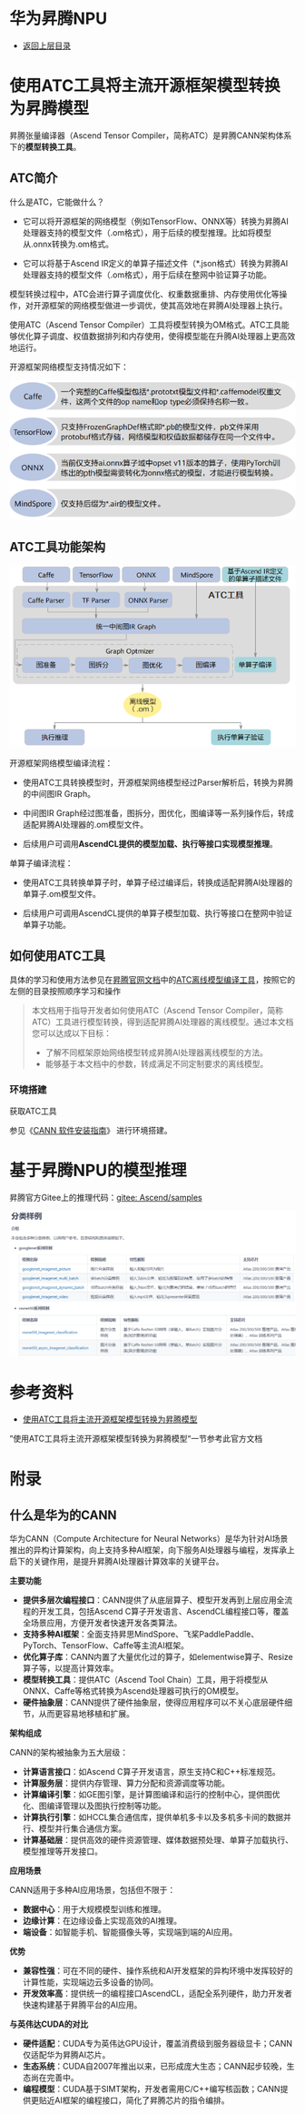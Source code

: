 # 华为昇腾NPU

* [返回上层目录](../hardware-platform.md)



# 使用ATC工具将主流开源框架模型转换为昇腾模型

昇腾张量编译器（Ascend Tensor Compiler，简称ATC）是昇腾CANN架构体系下的**模型转换工具**。

## ATC简介

什么是ATC，它能做什么？

* 它可以将开源框架的网络模型（例如TensorFlow、ONNX等）转换为昇腾AI处理器支持的模型文件（.om格式），用于后续的模型推理。比如将模型从.onnx转换为.om格式。

* 它可以将基于Ascend IR定义的单算子描述文件（*.json格式）转换为昇腾AI处理器支持的模型文件（.om格式），用于后续在整网中验证算子功能。

模型转换过程中，ATC会进行算子调度优化、权重数据重排、内存使用优化等操作，对开源框架的网络模型做进一步调优，使其高效地在昇腾AI处理器上执行。

使用ATC（Ascend Tensor Compiler）工具将模型转换为OM格式。ATC工具能够优化算子调度、权值数据排列和内存使用，使得模型能在升腾AI处理器上更高效地运行。

开源框架网络模型支持情况如下：

![model-surport](pic/model-surport.png)

## ATC工具功能架构

![atc-structrue](pic/atc-structrue.png)

开源框架网络模型编译流程：

* 使用ATC工具转换模型时，开源框架网络模型经过Parser解析后，转换为昇腾的中间图IR Graph。

* 中间图IR Graph经过图准备，图拆分，图优化，图编译等一系列操作后，转成适配昇腾AI处理器的.om模型文件。

* 后续用户可调用**AscendCL提供的模型加载、执行等接口实现模型推理**。

单算子编译流程：

* 使用ATC工具转换单算子时，单算子经过编译后，转换成适配昇腾AI处理器的单算子.om模型文件。

* 后续用户可调用AscendCL提供的单算子模型加载、执行等接口在整网中验证单算子功能。

## 如何使用ATC工具

具体的学习和使用方法参见在[昇腾官网文档](https://www.hiascend.com/document)中的[ATC离线模型编译工具](https://www.hiascend.com/document/detail/zh/canncommercial/81RC1/devaids/devtools/atc/atlasatc_16_0001.html)，按照它的左侧的目录按照顺序学习和操作

> 本文档用于指导开发者如何使用ATC（Ascend Tensor Compiler，简称ATC）工具进行模型转换，得到适配昇腾AI处理器的离线模型。通过本文档您可以达成以下目标：
>
> - 了解不同框架原始网络模型转成昇腾AI处理器离线模型的方法。
> - 能够基于本文档中的参数，转成满足不同定制要求的离线模型。

### 环境搭建

获取ATC工具

参见《[CANN 软件安装指南](https://www.hiascend.com/document/detail/zh/canncommercial/81RC1/softwareinst/instg/instg_0000.html?Mode=PmIns&InstallType=local&OS=Ubuntu&Software=cannToolKit)》 进行环境搭建。







# 基于昇腾NPU的模型推理





昇腾官方Gitee上的推理代码：[gitee: Ascend/samples](https://gitee.com/ascend/samples/tree/master/cplusplus/level2_simple_inference/1_classification)

![atlas_infer_example](pic/atlas_infer_example.png)



# 参考资料

* [使用ATC工具将主流开源框架模型转换为昇腾模型](https://www.hiascend.com/developer/techArticles/20230321-2?envFlag=1)

”使用ATC工具将主流开源框架模型转换为昇腾模型“一节参考此官方文档



# 附录

## 什么是华为的CANN

华为CANN（Compute Architecture for Neural Networks）是华为针对AI场景推出的异构计算架构，向上支持多种AI框架，向下服务AI处理器与编程，发挥承上启下的关键作用，是提升昇腾AI处理器计算效率的关键平台。

**主要功能**

- **提供多层次编程接口**：CANN提供了从底层算子、模型开发再到上层应用全流程的开发工具，包括Ascend C算子开发语言、AscendCL编程接口等，覆盖全场景应用，方便开发者快速开发各类算法。
- **支持多种AI框架**：全面支持昇思MindSpore、飞桨PaddlePaddle、PyTorch、TensorFlow、Caffe等主流AI框架。
- **优化算子库**：CANN内置了大量优化过的算子，如elementwise算子、Resize算子等，以提高计算效率。
- **模型转换工具**：提供ATC（Ascend Tool Chain）工具，用于将模型从ONNX、Caffe等格式转换为Ascend处理器可执行的OM模型。
- **硬件抽象层**：CANN提供了硬件抽象层，使得应用程序可以不关心底层硬件细节，从而更容易地移植和扩展。

**架构组成**

CANN的架构被抽象为五大层级：

- **计算语言接口**：如Ascend C算子开发语言，原生支持C和C++标准规范。
- **计算服务层**：提供内存管理、算力分配和资源调度等功能。
- **计算编译引擎**：如GE图引擎，是计算图编译和运行的控制中心，提供图优化、图编译管理以及图执行控制等功能。
- **计算执行引擎**：如HCCL集合通信库，提供单机多卡以及多机多卡间的数据并行、模型并行集合通信方案。
- **计算基础层**：提供高效的硬件资源管理、媒体数据预处理、单算子加载执行、模型推理等开发接口。

**应用场景**

CANN适用于多种AI应用场景，包括但不限于：

- **数据中心**：用于大规模模型训练和推理。
- **边缘计算**：在边缘设备上实现高效的AI推理。
- **端设备**：如智能手机、智能摄像头等，实现端到端的AI应用。

**优势**

- **兼容性强**：可在不同的硬件、操作系统和AI开发框架的异构环境中发挥较好的计算性能，实现端边云多设备的协同。
- **开发效率高**：提供统一的编程接口AscendCL，适配全系列硬件，助力开发者快速构建基于昇腾平台的AI应用。

**与英伟达CUDA的对比**

- **硬件适配**：CUDA专为英伟达GPU设计，覆盖消费级到服务器级显卡；CANN仅适配华为昇腾AI芯片。
- **生态系统**：CUDA自2007年推出以来，已形成庞大生态；CANN起步较晚，生态尚在完善中。
- **编程模型**：CUDA基于SIMT架构，开发者需用C/C++编写核函数；CANN提供更贴近AI框架的编程接口，简化了昇腾芯片的指令编排。